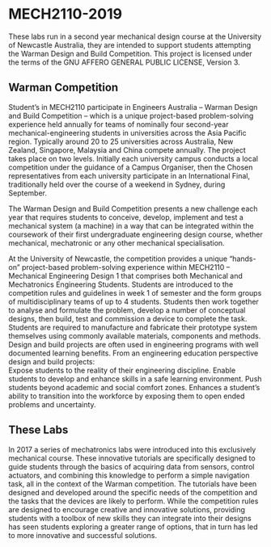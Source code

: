 # MECH2110-2019
These labs run in a second year mechanical design course at the University of Newcastle Australia, they are intended to support students attempting the Warman Design and Build Competition.
This project is licensed under the terms of the GNU AFFERO GENERAL PUBLIC LICENSE, Version 3.

## Warman Competition
Student’s in MECH2110 participate in Engineers Australia – Warman Design and Build Competition – which is a unique project-based problem-solving experience held annually for teams of nominally four second-year mechanical-engineering students in universities across the Asia Pacific region. Typically around 20 to 25 universities across Australia, New Zealand, Singapore, Malaysia and China compete annually. The project takes place on two levels. Initially each university campus conducts a local competition under the guidance of a Campus Organiser, then the Chosen representatives from each university participate in an International Final, traditionally held over the course of a weekend in Sydney, during September.  

The Warman Design and Build Competition presents a new challenge each year that requires students to conceive, develop, implement and test a mechanical system (a machine) in a way that can be integrated within the coursework of their first undergraduate engineering design course, whether mechanical, mechatronic or any other mechanical specialisation.  

At the University of Newcastle, the competition provides a unique “hands-on” project-based problem-solving experience within MECH2110 – Mechanical Engineering Design 1 that comprises both Mechanical and Mechatronics Engineering Students. Students are introduced to the competition rules and guidelines in week 1 of semester and the form groups of multidisciplinary teams of up to 4 students. Students then work together to analyse and formulate the problem, develop a number of conceptual designs, then build, test and commission a device to complete the task. Students are required to manufacture and fabricate their prototype system themselves using commonly available materials, components and methods. 
Design and build projects are often used in engineering programs with well documented learning benefits. From an engineering education perspective design and build projects:  
Expose students to the reality of their engineering discipline. 
Enable students to develop and enhance skills in a safe learning environment. 
Push students beyond academic and social comfort zones. 
Enhances a student’s ability to transition into the workforce by exposing them to open ended problems and uncertainty. 

## These Labs
In 2017 a series of mechatronics labs were introduced into this exclusively mechanical course. These innovative tutorials are specifically designed to guide students through the basics of acquiring data from sensors, control actuators, and combining this knowledge to perform a simple navigation task, all in the context of the Warman competition. The tutorials have been designed and developed around the specific needs of the competition and the tasks that the devices are likely to perform. While the competition rules are designed to encourage creative and innovative solutions, providing students with a toolbox of new skills they can integrate into their designs has seen students exploring a greater range of options, that in turn has led to more innovative and successful solutions.  